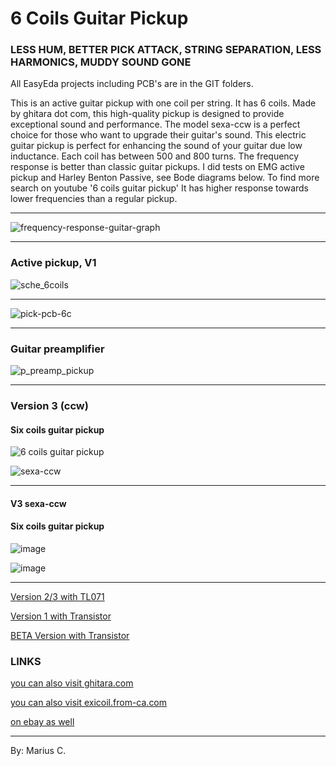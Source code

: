# 6 Coils Guitar Pickup

### LESS HUM, BETTER PICK ATTACK, STRING SEPARATION, LESS HARMONICS, MUDDY SOUND GONE 


All EasyEda projects including PCB's are in the GIT folders.

This is an active guitar pickup with one coil per string. It has 6 coils.
Made by ghitara dot com, this high-quality pickup is designed to provide exceptional sound and performance. 
The model sexa-ccw is a perfect choice for those who want to upgrade their guitar's sound. This electric guitar pickup is perfect 
for enhancing the sound of your guitar due low inductance. Each coil has between 500 and 800 turns. The frequency response is better than 
classic guitar pickups. I did tests on EMG active pickup and Harley Benton Passive, see Bode diagrams below. 
To find more search on youtube '6 coils guitar pickup'
It has higher response towards lower frequencies than a regular pickup.



---

![frequency-response-guitar-graph](https://github.com/circinusX1/sexa-ccw/assets/69641625/6f998b94-56da-473a-8156-6cec2b3ec632)


---


### Active pickup, V1

![sche_6coils](https://github.com/circinusX1/sexa-ccw/assets/69641625/2b5d4f61-82ba-425c-bbf4-3223ea398ee7)

---

![pick-pcb-6c](https://github.com/circinusX1/sexa-ccw/assets/69641625/6b53ffa5-7a11-4bb3-852e-07e3fcdf1ea7)

---

### Guitar preamplifier

![p_preamp_pickup](https://github.com/circinusX1/sexa-ccw/assets/69641625/39306ad6-bfc7-4342-b26f-afd0f1829d24)


---

### Version 3 (ccw)

#### Six coils guitar pickup

![6 coils guitar pickup](https://github.com/user-attachments/assets/c593cb34-b200-4854-a478-e2b0e44d5315)

![sexa-ccw](https://github.com/user-attachments/assets/a41f01c0-444c-4df5-81fc-3c93e350d9fb)


---

#### V3 sexa-ccw
#### Six coils guitar pickup

![image](https://github.com/user-attachments/assets/c40525b2-a8d5-46ec-9056-4cb1f14fca5d)

![image](https://github.com/user-attachments/assets/9b46a934-4dea-45ee-b6f2-2f7878c27902)



---


[Version 2/3 with TL071 ](https://www.youtube.com/watch?v=29cAE45jkJk)

[Version 1 with Transistor](https://www.youtube.com/watch?v=PKX4ls18GiM)

[BETA Version with Transistor](https://www.youtube.com/watch?v=EW_jxvgFBk8)


### LINKS 
[you can also visit ghitara.com](https://ghitara.com)

[you can also visit exicoil.from-ca.com](https://exicoil.from-ca.com/)

[on ebay as well](https://www.ebay.ca/itm/226233340158?itmmeta=01J4B4V59SXRWYSBCMXESRFBAE&hash=item34ac8ed0fe:g:Lw0AAOSwU1RmEXRl&itmprp=enc%3AAQAJAAAA8BaX0iMXkKlX5AH6C5%2BTvFTOtZBDhO8wComS%2BGQLQGYajamcaGLGLXhbWDaGm9Ja9d5cOlWLdTrrUPDF29R9F6PzAC8IhfB7VDGXYmBtFjzA3eFaWl9uGdU8Z9UBDqMEQ7gcYOD%2FDntynpznBjgCbyFCP9yfKcpaDcnx8laFK0HQy0bnaX72Xhucahx4b%2BKEtf4NnY3UZVzsKsSisQlt%2BftnfQW8LQxj93GE0oNVAspACqTw0vB25xPyQf2YeY2Tk6xY3aLq3vHWOlURrGdnC4idO%2FkkV3BGGMY7fWI3rUbeZh7bb5sQQvbgUExLeFa9sg%3D%3D%7Ctkp%3ABk9SR4DV7OSiZA)


---

By: Marius C.


